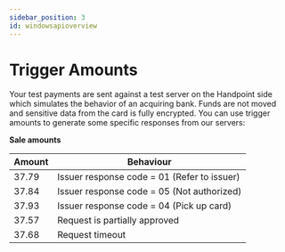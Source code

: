 ```yaml
---
sidebar_position: 3
id: windowsapioverview
---
```


# Trigger Amounts 

Your test payments are sent against a test server on the Handpoint side which simulates the behavior of an acquiring bank. Funds are not moved and sensitive data from the card is fully encrypted. You can use trigger amounts to generate some specific responses from our servers:

**Sale amounts**

| Amount      | Behaviour |
| ----------- | ----------- |
| 37.79      | Issuer response code = 01 (Refer to issuer)       |
| 37.84      | Issuer response code = 05 (Not authorized)        |
| 37.93      | Issuer response code = 04 (Pick up card)       |
| 37.57      | Request is partially approved        |
| 37.68      | Request timeout       |
